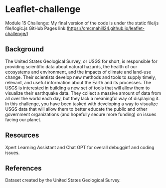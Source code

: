 # Leaflet-challenge
Module 15 Challenge:
My final version of the code is under the static file/js file/logic.js
GitHub Pages link:(https://cmcmahill24.github.io/leaflet-challenge/)
## Background 
The United States Geological Survey, or USGS for short, is responsible for providing scientific data about natural hazards, the health of our ecosystems and environment, and the impacts of climate and land-use change. Their scientists develop new methods and tools to supply timely, relevant, and useful information about the Earth and its processes.
The USGS is interested in building a new set of tools that will allow them to visualize their earthquake data. They collect a massive amount of data from all over the world each day, but they lack a meaningful way of displaying it. In this challenge, you have been tasked with developing a way to visualize USGS data that will allow them to better educate the public and other government organizations (and hopefully secure more funding) on issues facing our planet.
## Resources
Xpert Learning Assistant and Chat GPT for overall debugginf and coding issues. 
## References
Dataset created by the United States Geological Survey.
